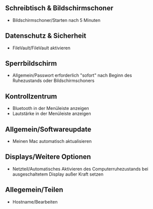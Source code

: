 ## Schreibtisch & Bildschirmschoner
 - Bildschirmschoner/Starten nach 5 Minuten

## Datenschutz & Sicherheit

 - FileVault/FileVault aktivieren

## Sperrbildschirm
 - Allgemein/Passwort erforderlich "sofort" nach Beginn des Ruhezustands oder Bildschirmschoners

## Kontrollzentrum

 - Bluetooth in der Menüleiste anzeigen
 - Lautstärke in der Menüleiste anzeigen
 
## Allgemein/Softwareupdate

 - Meinen Mac automatisch aktualisieren

## Displays/Weitere Optionen

 - Netzteil/Automatisches Aktivieren des Computerruhezustands bei ausgeschaltetem Display außer Kraft setzen

## Allegemein/Teilen
 - Hostname/Bearbeiten 

